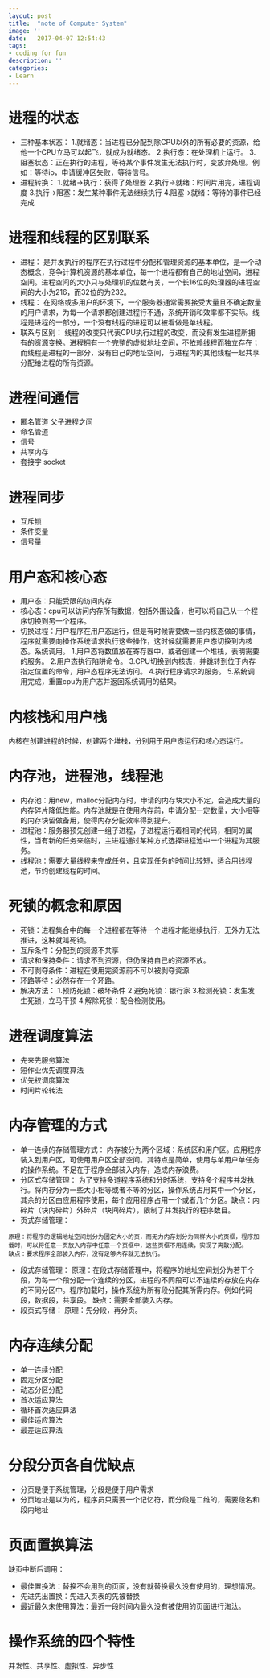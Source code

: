 ```yaml
---
layout: post
title:  "note of Computer System"
image: ''
date:   2017-04-07 12:54:43
tags:
- coding for fun
description: ''
categories:
- Learn 
---
```


#  进程的状态
- 三种基本状态：
1.就绪态：当进程已分配到除CPU以外的所有必要的资源，给他一个CPU立马可以起飞，就成为就绪态。
2.执行态：在处理机上运行。
3.阻塞状态：正在执行的进程，等待某个事件发生无法执行时，变放弃处理。例如：等待io，申请缓冲区失败，等待信号。
- 进程转换：
1.就绪->执行：获得了处理器
2.执行->就绪：时间片用完，进程调度
3.执行->阻塞：发生某种事件无法继续执行
4.阻塞->就绪：等待的事件已经完成
#  进程和线程的区别联系
- 进程：
是并发执行的程序在执行过程中分配和管理资源的基本单位，是一个动态概念，竞争计算机资源的基本单位，每一个进程都有自己的地址空间，进程空间。进程空间的大小只与处理机的位数有关，一个长16位的处理器的进程空间的大小为216，而32位的为232。
- 线程：
在网络或多用户的环境下，一个服务器通常需要接受大量且不确定数量的用户请求，为每一个请求都创建进程行不通，系统开销和效率都不实际。线程是进程的一部分，一个没有线程的进程可以被看做是单线程。
- 联系与区别：
线程的改变只代表CPU执行过程的改变，而没有发生进程所拥有的资源变换。进程拥有一个完整的虚拟地址空间，不依赖线程而独立存在；而线程是进程的一部分，没有自己的地址空间，与进程内的其他线程一起共享分配给进程的所有资源。

# 进程间通信
- 匿名管道 父子进程之间
- 命名管道
- 信号
- 共享内存
- 套接字 socket

# 进程同步
- 互斥锁
- 条件变量
- 信号量

# 用户态和核心态
- 用户态：只能受限的访问内存
- 核心态：cpu可以访问内存所有数据，包括外围设备，也可以将自己从一个程序切换到另一个程序。
- 切换过程：用户程序在用户态运行，但是有时候需要做一些内核态做的事情，程序就需要向操作系统请求执行这些操作，这时候就需要用户态切换到内核态。系统调用。
1.用户态将数值放在寄存器中，或者创建一个堆栈，表明需要的服务。
2.用户态执行陷阱命令。
3.CPU切换到内核态，并跳转到位于内存指定位置的命令，用户态程序无法访问。
4.执行程序请求的服务。
5.系统调用完成，重置cpu为用户态并返回系统调用的结果。

# 内核栈和用户栈
内核在创建进程的时候，创建两个堆栈，分别用于用户态运行和核心态运行。

# 内存池，进程池，线程池
- 内存池：用new，malloc分配内存时，申请的内存块大小不定，会造成大量的内存碎片降低性能。内存池就是在使用内存前，申请分配一定数量，大小相等的内存块留做备用，使得内存分配效率得到提升。
- 进程池：服务器预先创建一组子进程，子进程运行着相同的代码，相同的属性，当有新的任务来临时，主进程通过某种方式选择进程池中一个进程为其服务。
- 线程池：需要大量线程来完成任务，且实现任务的时间比较短，适合用线程池，节约创建线程的时间。

# 死锁的概念和原因
- 死锁：进程集合中的每一个进程都在等待一个进程才能继续执行，无外力无法推进，这种就叫死锁。
- 互斥条件：分配到的资源不共享
- 请求和保持条件：请求不到资源，但仍保持自己的资源不放。
- 不可剥夺条件：进程在使用完资源前不可以被剥夺资源
- 环路等待：必然存在一个环路。
- 解决方法：
1.预防死锁：破坏条件
2.避免死锁：银行家
3.检测死锁：发生发生死锁，立马干预
4.解除死锁：配合检测使用。

# 进程调度算法
- 先来先服务算法
- 短作业优先调度算法
- 优先权调度算法
- 时间片轮转法

# 内存管理的方式
- 单一连续的存储管理方式：
内存被分为两个区域：系统区和用户区。应用程序装入到用户区，可使用用户区全部空间。其特点是简单，使用与单用户单任务的操作系统。不足在于程序全部装入内存，造成内存浪费。
- 分区式存储管理：
为了支持多道程序系统和分时系统，支持多个程序并发执行。将内存分为一些大小相等或者不等的分区，操作系统占用其中一个分区，其余的分区由应用程序使用，每个应用程序占用一个或者几个分区。缺点：内碎片（块内碎片）外碎片（块间碎片），限制了并发执行的程序数目。
- 页式存储管理：
```
原理：将程序的逻辑地址空间划分为固定大小的页，而无力内存划分为同样大小的页框，程序加载时，可以将任意一页放入内存中任意一个页框中，这些页框不用连续，实现了离散分配。
缺点：要求程序全部装入内存，没有足够内存就无法执行。
```
- 段式存储管理：
原理：在段式存储管理中，将程序的地址空间划分为若干个段，为每一个段分配一个连续的分区，进程的不同段可以不连续的存放在内存的不同分区中。程序加载时，操作系统为所有段分配其所需内存。例如代码段，数据段，共享段。
缺点：需要全部装入内存。
- 段页式存储：
原理：先分段，再分页。

# 内存连续分配
- 单一连续分配
- 固定分区分配
- 动态分区分配
- 首次适应算法
- 循环首次适应算法
- 最佳适应算法
- 最差适应算法

# 分段分页各自优缺点
- 分页是便于系统管理，分段是便于用户需求
- 分页地址是以为的，程序员只需要一个记忆符，而分段是二维的，需要段名和段内地址

# 页面置换算法
缺页中断后调用：
- 最佳置换法：替换不会用到的页面，没有就替换最久没有使用的，理想情况。
- 先进先出置换：先进入页表的先被替换
- 最近最久未使用算法：最近一段时间内最久没有被使用的页面进行淘汰。

# 操作系统的四个特性
并发性、共享性、虚拟性、异步性
